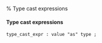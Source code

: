 % Type cast expressions

#### Type cast expressions

```antlr
type_cast_expr : value "as" type ;
```

